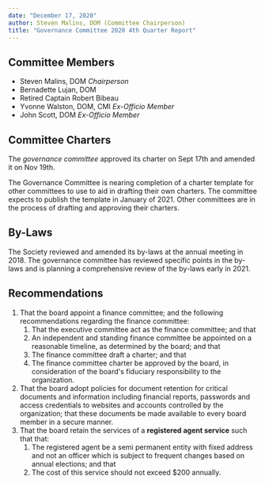 ```yaml
---
date: "December 17, 2020"
author: Steven Malins, DOM (Committee Chairperson)
title: "Governance Committee 2020 4th Quarter Report"
---
```


## Committee Members

- Steven Malins, DOM *Chairperson*
- Bernadette Lujan, DOM 
- Retired Captain Robert Bibeau
- Yvonne Walston, DOM, CMI *Ex-Officio Member*
- John Scott, DOM *Ex-Officio Member*

## Committee Charters

The *governance committee* approved its charter on Sept 17th and amended it on Nov 19th.

The Governance Committee is nearing completion of a charter template for other committees to use to aid in drafting their own charters. The committee expects to publish the template in January of 2021. Other committees are in the process of drafting and approving their charters. 

## By-Laws

The Society reviewed and amended its by-laws at the annual meeting in 2018. 
The governance committee has reviewed specific points in the by-laws and is planning a comprehensive review of the by-laws early in 2021. 

## Recommendations

1. That the board appoint a finance committee; and the following recommendations regarding the finance committee:
    1. That the executive committee act as the finance committee; and that
    2. An independent and standing finance committee be appointed on a reasonable timeline, as determined by the board; and that
    3. The finance committee draft a charter; and that
    4. The finance committee charter be approved by the board, in consideration of the board's fiduciary responsibility to the organization.
2. That the board adopt policies for document retention for critical documents and information including financial reports, passwords and access credentials to websites and accounts controlled by the organization; that these documents be made available to every board member in a secure manner. 
3. That the board retain the services of a **registered agent service** such that that:
    1. The registered agent be a semi permanent entity with fixed address and not an officer which is subject to frequent changes based on annual elections; and that
    2. The cost of this service should not exceed $200 annually.